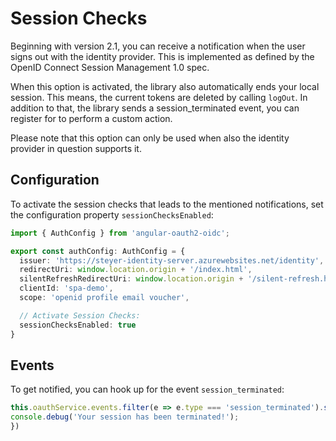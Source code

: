 # Session Checks

Beginning with version 2.1, you can receive a notification when the user signs out with the identity provider.
This is implemented as defined by the OpenID Connect Session Management 1.0 spec.

When this option is activated, the library also automatically ends your local session. This means, the current tokens
are deleted by calling ``logOut``. In addition to that, the library sends a session_terminated event, you can register
for to perform a custom action.

Please note that this option can only be used when also the identity provider in question supports it.

## Configuration

To activate the session checks that leads to the mentioned notifications, set the configuration property
``sessionChecksEnabled``:

```TypeScript
import { AuthConfig } from 'angular-oauth2-oidc';

export const authConfig: AuthConfig = {
  issuer: 'https://steyer-identity-server.azurewebsites.net/identity',
  redirectUri: window.location.origin + '/index.html',
  silentRefreshRedirectUri: window.location.origin + '/silent-refresh.html',
  clientId: 'spa-demo',
  scope: 'openid profile email voucher',

  // Activate Session Checks:
  sessionChecksEnabled: true
}
```

## Events
To get notified, you can hook up for the event ``session_terminated``:

```TypeScript
this.oauthService.events.filter(e => e.type === 'session_terminated').subscribe(e => {
console.debug('Your session has been terminated!');
})
```